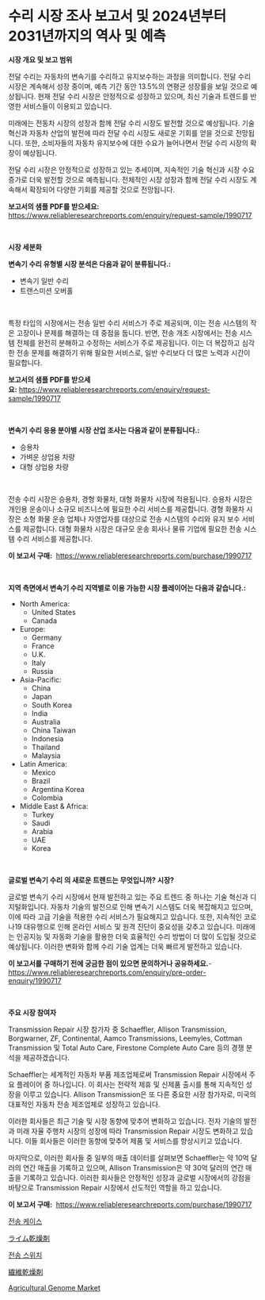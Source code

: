<p><h1>수리 시장 조사 보고서 및 2024년부터 2031년까지의 역사 및 예측</h1></p><p><strong>시장 개요 및 보고 범위</strong></p>
<p><p>전달 수리는 자동차의 변속기를 수리하고 유지보수하는 과정을 의미합니다. 전달 수리 시장은 계속해서 성장 중이며, 예측 기간 동안 13.5%의 연평균 성장률을 보일 것으로 예상됩니다. 현재 전달 수리 시장은 안정적으로 성장하고 있으며, 최신 기술과 트렌드를 반영한 서비스들이 이용되고 있습니다.</p><p>미래에는 전동차 시장의 성장과 함께 전달 수리 시장도 발전할 것으로 예상됩니다. 기술 혁신과 자동차 산업의 발전에 따라 전달 수리 시장도 새로운 기회를 얻을 것으로 전망됩니다. 또한, 소비자들의 자동차 유지보수에 대한 수요가 늘어나면서 전달 수리 시장의 확장이 예상됩니다.</p><p>전달 수리 시장은 안정적으로 성장하고 있는 추세이며, 지속적인 기술 혁신과 시장 수요 증가로 더욱 발전할 것으로 예측됩니다. 전체적인 시장 성장과 함께 전달 수리 시장도 계속해서 확장되어 다양한 기회를 제공할 것으로 전망됩니다.</p></p>
<p><strong>보고서의 샘플 PDF를 받으세요:</strong> <a href="https://www.reliableresearchreports.com/enquiry/request-sample/1990717">https://www.reliableresearchreports.com/enquiry/request-sample/1990717</a></p>
<p>&nbsp;</p>
<p><strong>시장 세분화</strong></p>
<p><strong>변속기 수리 유형별 시장 분석은 다음과 같이 분류됩니다.:</strong></p>
<p><ul><li>변속기 일반 수리</li><li>트랜스미션 오버홀</li></ul></p>
<p>&nbsp;</p>
<p><p>특정 타입의 시장에서는 전송 일반 수리 서비스가 주로 제공되며, 이는 전송 시스템의 작은 고장이나 문제를 해결하는 데 중점을 둡니다. 반면, 전송 개조 시장에서는 전송 시스템 전체를 완전히 분해하고 수정하는 서비스가 주로 제공됩니다. 이는 더 복잡하고 심각한 전송 문제를 해결하기 위해 필요한 서비스로, 일반 수리보다 더 많은 노력과 시간이 필요합니다.</p></p>
<p><strong>보고서의 샘플 PDF를 받으세요:</strong>&nbsp;<a href="https://www.reliableresearchreports.com/enquiry/request-sample/1990717">https://www.reliableresearchreports.com/enquiry/request-sample/1990717</a></p>
<p>&nbsp;</p>
<p><strong> 변속기 수리 응용 분야별 시장 산업 조사는 다음과 같이 분류됩니다.:</strong></p>
<p><ul><li>승용차</li><li>가벼운 상업용 차량</li><li>대형 상업용 차량</li></ul></p>
<p>&nbsp;</p>
<p><p>전송 수리 시장은 승용차, 경형 화물차, 대형 화물차 시장에 적용됩니다. 승용차 시장은 개인용 운송이나 소규모 비즈니스에 필요한 수리 서비스를 제공합니다. 경형 화물차 시장은 소형 화물 운송 업체나 자영업자를 대상으로 전송 시스템의 수리와 유지 보수 서비스를 제공합니다. 대형 화물차 시장은 대규모 운송 회사나 물류 기업에 필요한 전송 시스템 수리 서비스를 제공합니다.</p></p>
<p><strong>이 보고서 구매:</strong>&nbsp; <a href="https://www.reliableresearchreports.com/purchase/1990717">https://www.reliableresearchreports.com/purchase/1990717</a></p>
<p>&nbsp;</p>
<p><strong>지역 측면에서 변속기 수리 지역별로 이용 가능한 시장 플레이어는 다음과 같습니다.:</strong></p>
<p><ul>
    <li>
        North America:
        <ul>
            <li>United States</li>
            <li>Canada</li>
        </ul>
    </li>
    <li>
        Europe:
        <ul>
            <li>Germany</li>
            <li>France</li>
            <li>U.K.</li>
            <li>Italy</li>
            <li>Russia</li>
        </ul>
    </li>
    <li>
        Asia-Pacific:
        <ul>
            <li>China</li>
            <li>Japan</li>
            <li>South Korea</li>
            <li>India</li>
            <li>Australia</li>
            <li>China Taiwan</li>
            <li>Indonesia</li>
            <li>Thailand</li>
            <li>Malaysia</li>
        </ul>
    </li>
    <li>
        Latin America:
        <ul>
            <li>Mexico</li>
            <li>Brazil</li>
            <li>Argentina Korea</li>
            <li>Colombia</li>
        </ul>
    </li>
    <li>
        Middle East & Africa:
        <ul>
            <li>Turkey</li>
            <li>Saudi</li>
            <li>Arabia</li>
            <li>UAE</li>
            <li>Korea</li>
        </ul>
    </li>
    </ul></p>
<p>&nbsp;</p>
<p><strong>글로벌 변속기 수리 의 새로운 트렌드는 무엇입니까? 시장?</strong></p>
<p><p>글로벌 변속기 수리 시장에서 현재 발전하고 있는 주요 트렌드 중 하나는 기술 혁신과 디지털화입니다. 자동차 기술의 발전으로 인해 변속기 시스템도 더욱 복잡해지고 있으며, 이에 따라 고급 기술을 적용한 수리 서비스가 필요해지고 있습니다. 또한, 지속적인 코로나19 대유행으로 인해 온라인 서비스 및 원격 진단이 중요성을 갖추고 있습니다. 미래에는 인공지능 및 자동화 기술을 활용한 더욱 효율적인 수리 방법이 더 많이 도입될 것으로 예상됩니다. 이러한 변화와 함께 수리 기술 업계는 더욱 빠르게 발전하고 있습니다.</p></p>
<p><strong>이 보고서를 구매하기 전에 궁금한 점이 있으면 문의하거나 공유하세요.</strong>- <a href="https://www.reliableresearchreports.com/enquiry/pre-order-enquiry/1990717">https://www.reliableresearchreports.com/enquiry/pre-order-enquiry/1990717</a></p>
<p>&nbsp;</p>
<p><strong>주요 시장 참여자</strong></p>
<p><p>Transmission Repair 시장 참가자 중 Schaeffler, Allison Transmission, Borgwarner, ZF, Continental, Aamco Transmissions, Leemyles, Cottman Transmission 및 Total Auto Care, Firestone Complete Auto Care 등의 경쟁 분석을 제공하겠습니다.</p><p>Schaeffler는 세계적인 자동차 부품 제조업체로써 Transmission Repair 시장에서 주요 플레이어 중 하나입니다. 이 회사는 전략적 제휴 및 신제품 출시를 통해 지속적인 성장을 이루고 있습니다. Allison Transmission은 또 다른 중요한 시장 참가자로, 미국의 대표적인 자동차 전송 제조업체로 성장하고 있습니다.</p><p>이러한 회사들은 최근 기술 및 시장 동향에 맞추어 변화하고 있습니다. 전자 기술의 발전과 미래 자율 주행차 시장의 성장에 따라 Transmission Repair 시장도 변화하고 있습니다. 이들 회사들은 이러한 동향에 맞추어 제품 및 서비스를 향상시키고 있습니다.</p><p>마지막으로, 이러한 회사들 중 일부의 매출 데이터를 살펴보면 Schaeffler는 약 10억 달러의 연간 매출을 기록하고 있으며, Allison Transmission은 약 30억 달러의 연간 매출을 기록하고 있습니다. 이러한 회사들은 안정적인 성장과 글로벌 시장에서의 강점을 바탕으로 Transmission Repair 시장에서 선도적인 역할을 하고 있습니다.</p></p>
<p><strong>이 보고서 구매:</strong>&nbsp;&nbsp;<a href="https://www.reliableresearchreports.com/purchase/1990717">https://www.reliableresearchreports.com/purchase/1990717</a></p>
<p><p><a href="https://github.com/vs2869dizt0/Market-Research-Report-List-1/blob/main/69645058224.md">전송 케이스</a></p><p><a href="https://github.com/CloydAbbott2023/Market-Research-Report-List-1/blob/main/57459399052.md">ライム乾燥剤</a></p><p><a href="https://github.com/Howaoole34545/Market-Research-Report-List-1/blob/main/86445488225.md">전송 스위치</a></p><p><a href="https://github.com/oqoeusbvpadwjs08/Market-Research-Report-List-1/blob/main/94660899053.md">繊維乾燥剤</a></p><p><a href="https://issuu.com/reportprime-2/docs/agricultural-genome-market-size-2030.pptx">Agricultural Genome Market</a></p></p>
